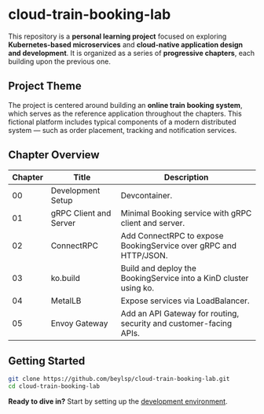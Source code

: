 # cloud-train-booking-lab

This repository is a **personal learning project** focused on exploring **Kubernetes-based microservices** and **cloud-native application design and development**. It is organized as a series of **progressive chapters**, each building upon the previous one.

## Project Theme

The project is centered around building an **online train booking system**, which serves as the reference application throughout the chapters. This fictional platform includes typical components of a modern distributed system — such as order placement, tracking and notification services.

## Chapter Overview

| Chapter | Title                  | Description                                                        |
|---------|------------------------|--------------------------------------------------------------------| 
| 00      | Development Setup      | Devcontainer.                                                      |
| 01      | gRPC Client and Server | Minimal Booking service with gRPC client and server.               |
| 02      | ConnectRPC             | Add ConnectRPC to expose BookingService over gRPC and HTTP/JSON.   |
| 03      | ko.build               | Build and deploy the BookingService into a KinD cluster using ko.  |
| 04      | MetalLB                | Expose services via LoadBalancer.                                  |
| 05      | Envoy Gateway          | Add an API Gateway for routing, security and customer-facing APIs. |

## Getting Started

```bash
git clone https://github.com/beylsp/cloud-train-booking-lab.git
cd cloud-train-booking-lab
```

**Ready to dive in?** Start by setting up the [development environment](00-dev-setup/README.md).

